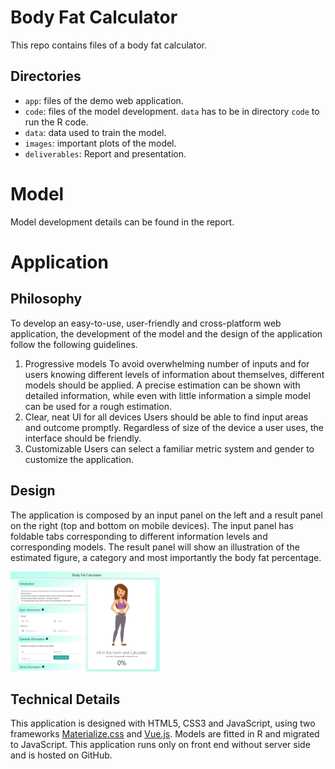 # Body Fat Calculator 
This repo contains files of a body fat calculator.
## Directories
- <code>app</code>: files of the demo web application.
- <code>code</code>: files of the model development. <code>data</code> has to be in directory <code>code</code> to run the R code.
- <code>data</code>: data used to train the model.
- <code>images</code>: important plots of the model.
- <code>deliverables</code>: Report and presentation.

# Model
Model development details can be found in the report.

# Application 
## Philosophy 
To develop an easy-to-use, user-friendly and cross-platform web application, the development of the model and the design of the application follow the following guidelines.
1.	Progressive models
To avoid overwhelming number of inputs and for users knowing different levels of information about themselves, different models should be applied. 
A precise estimation can be shown with detailed information, while even with little information a simple model can be used for a rough estimation.
2.	Clear, neat UI for all devices
Users should be able to find input areas and outcome promptly.
Regardless of size of the device a user uses, the interface should be friendly.
3.	Customizable 
Users can select a familiar metric system and gender to customize the application.


## Design 
The application is composed by an input panel on the left and a result panel on the right (top and bottom on mobile devices). The input panel has foldable tabs corresponding to different information levels and corresponding models. The result panel will show an illustration of the estimated figure, a category and most importantly the body fat percentage.

<img src="app/img/desktop.png" style="height: 10rem"></img>


## Technical Details 
This application is designed with HTML5, CSS3 and JavaScript, using two frameworks <a href="https://materializecss.com/">Materialize.css</a> and <a href="https://vuejs.org/">Vue.js</a>. Models are fitted in R and migrated to JavaScript.
This application runs only on front end without server side and is hosted on GitHub.


